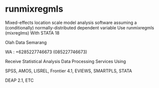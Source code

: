 # runmixregmls
Mixed-effects location scale model analysis software assuming a (conditionally) normally-distributed dependent variable Use runmixregmls (mixreglms) With STATA 18

Olah Data Semarang

WA : +6285227746673 (085227746673)

Receive Statistical Analysis Data Processing Services Using

SPSS, AMOS, LISREL, Frontier 4.1, EVIEWS, SMARTPLS, STATA

DEAP 2.1, ETC
